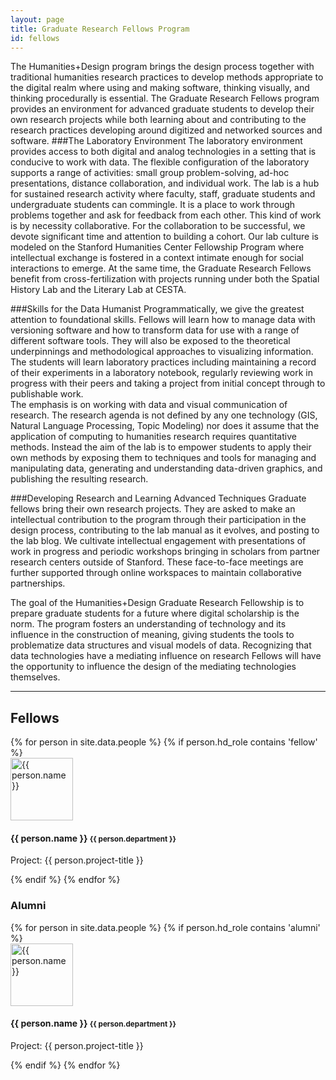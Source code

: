 ```yaml
---
layout: page
title: Graduate Research Fellows Program
id: fellows
---
```


The Humanities+Design program brings the design process together with traditional humanities research practices to develop methods appropriate to the digital realm where using and making software, thinking visually, and thinking procedurally is essential. The Graduate Research Fellows program provides an environment for advanced graduate students to develop their own research projects while both learning about and contributing to the research practices developing around digitized and networked sources and software.
###The Laboratory Environment
The laboratory environment provides access to both digital and analog technologies in a setting that is conducive to work with data. The flexible configuration of the laboratory supports a range of activities: small group problem-solving, ad-hoc presentations, distance collaboration, and individual work.  The lab is a hub for sustained research activity where faculty, staff, graduate students and undergraduate students can commingle. It is a place to work through problems together and ask for feedback from each other.
This kind of work is by necessity collaborative. For the collaboration to be successful, we devote significant time and attention to building a cohort. Our lab culture is modeled on the Stanford Humanities Center Fellowship Program where intellectual exchange is fostered in a context intimate enough for social interactions to emerge.  At the same time, the Graduate Research Fellows benefit from cross-fertilization with projects running under both the Spatial History Lab and the Literary Lab at CESTA.

###Skills for the Data Humanist
Programmatically, we give the greatest attention to foundational skills. Fellows will learn how to manage data with versioning software and how to transform data for use with a range of different software tools. They will also be exposed to the theoretical underpinnings and methodological approaches to visualizing information. The students will learn laboratory practices including maintaining a record of their experiments in a laboratory notebook, regularly reviewing work in progress with their peers and taking a project from initial concept through to publishable work.  
The emphasis is on working with data and visual communication of research. The research agenda is not defined by any one technology (GIS, Natural Language Processing, Topic Modeling) nor does it assume that the application of computing to humanities research requires quantitative methods. Instead the aim of the lab is to empower students to apply their own methods by exposing them to techniques and tools for managing and manipulating data, generating and understanding data-driven graphics, and publishing the resulting research. 

###Developing Research and Learning Advanced Techniques
Graduate fellows bring their own research projects. They are asked to make an intellectual contribution to the program through their participation in the design process, contributing to the lab manual as it evolves, and posting to the lab blog. 
We cultivate intellectual engagement with presentations of work in progress and periodic workshops bringing in scholars from partner research centers outside of Stanford. These face-to-face meetings are further supported through online workspaces to maintain collaborative partnerships. 

The goal of the Humanities+Design Graduate Research Fellowship is to prepare graduate students for a future where digital scholarship is the norm. The program fosters an understanding of technology and its influence in the construction of meaning, giving students the tools to problematize data structures and visual models of data. Recognizing that data technologies have a mediating influence on research Fellows will have the opportunity to influence the design of the mediating technologies themselves.
<hr>

<h2>Fellows</h2>
<div class="group clearfix">
<div class="masonry" class="row">
{% for person in site.data.people %}
  {% if person.hd_role contains 'fellow' %}
 <div class="col-md-6">
   <div class="well">
    <div class="col-md-3">
<img src="{{ person.image }}"  alt="{{ person.name }}" width="100" class="img-rounded">
    </div>
    <div class="col-md-9">
<h4>{{ person.name }} <small>{{ person.department }}</small></h4>
<p>Project: {{ person.project-title }}</p> 
    </div>
   </div>
 </div>
{% endif %}
{% endfor %}
</div>
</div>
<div class="group clearfix">
<h3>Alumni</h3>
<div class="masonry" class="row">
{% for person in site.data.people %}
 {% if person.hd_role contains 'alumni' %}
 <div class="col-md-6">
   <div class="well">
    <div class="col-md-3">
<img src="{{ person.image }}" alt="{{ person.name }}" width="100" class="img-rounded">
    </div>
    <div class="col-md-9">
<h4>{{ person.name }} <small>{{ person.department }}</small></h4>
<p>Project: {{ person.project-title }}</p> 
    </div>
   </div>
 </div>
{% endif %}
{% endfor %}
</div>
</section>